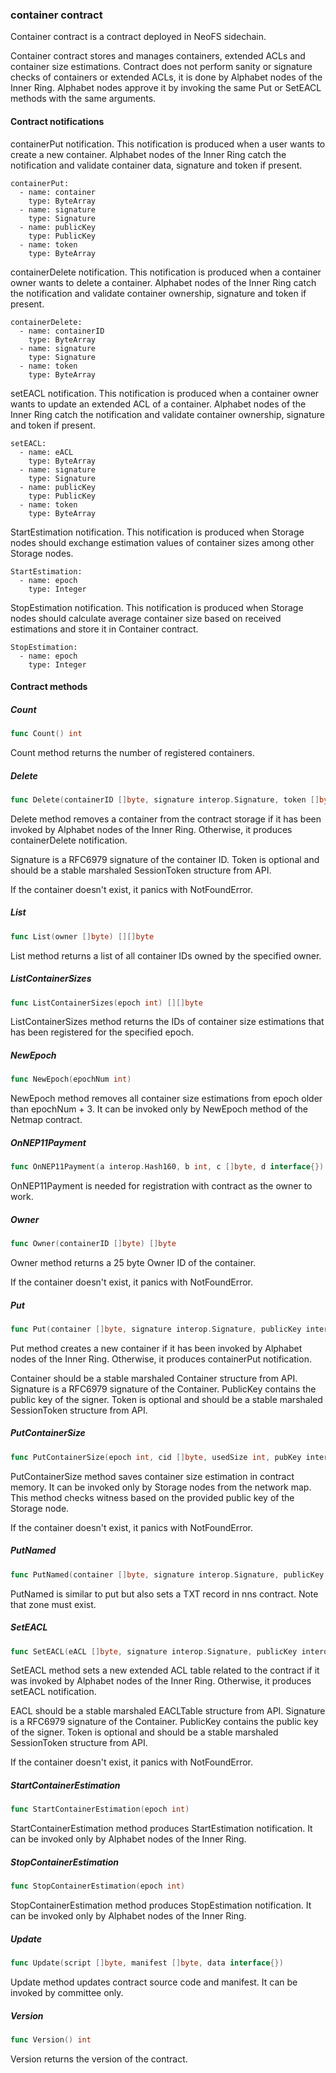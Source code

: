 ### container contract

Container contract is a contract deployed in NeoFS sidechain\.

Container contract stores and manages containers\, extended ACLs and container size estimations\. Contract does not perform sanity or signature checks of containers or extended ACLs\, it is done by Alphabet nodes of the Inner Ring\. Alphabet nodes approve it by invoking the same Put or SetEACL methods with the same arguments\.

#### Contract notifications

containerPut notification\. This notification is produced when a user wants to create a new container\. Alphabet nodes of the Inner Ring catch the notification and validate container data\, signature and token if present\.

```
containerPut:
  - name: container
    type: ByteArray
  - name: signature
    type: Signature
  - name: publicKey
    type: PublicKey
  - name: token
    type: ByteArray
```

containerDelete notification\. This notification is produced when a container owner wants to delete a container\. Alphabet nodes of the Inner Ring catch the notification and validate container ownership\, signature and token if present\.

```
containerDelete:
  - name: containerID
    type: ByteArray
  - name: signature
    type: Signature
  - name: token
    type: ByteArray
```

setEACL notification\. This notification is produced when a container owner wants to update an extended ACL of a container\. Alphabet nodes of the Inner Ring catch the notification and validate container ownership\, signature and token if present\.

```
setEACL:
  - name: eACL
    type: ByteArray
  - name: signature
    type: Signature
  - name: publicKey
    type: PublicKey
  - name: token
    type: ByteArray
```

StartEstimation notification\. This notification is produced when Storage nodes should exchange estimation values of container sizes among other Storage nodes\.

```
StartEstimation:
  - name: epoch
    type: Integer
```

StopEstimation notification\. This notification is produced when Storage nodes should calculate average container size based on received estimations and store it in Container contract\.

```
StopEstimation:
  - name: epoch
    type: Integer
```

#### Contract methods

##### Count

```go
func Count() int
```

Count method returns the number of registered containers\.

##### Delete

```go
func Delete(containerID []byte, signature interop.Signature, token []byte)
```

Delete method removes a container from the contract storage if it has been invoked by Alphabet nodes of the Inner Ring\. Otherwise\, it produces containerDelete notification\.

Signature is a RFC6979 signature of the container ID\. Token is optional and should be a stable marshaled SessionToken structure from API\.

If the container doesn't exist\, it panics with NotFoundError\.

##### List

```go
func List(owner []byte) [][]byte
```

List method returns a list of all container IDs owned by the specified owner\.

##### ListContainerSizes

```go
func ListContainerSizes(epoch int) [][]byte
```

ListContainerSizes method returns the IDs of container size estimations that has been registered for the specified epoch\.

##### NewEpoch

```go
func NewEpoch(epochNum int)
```

NewEpoch method removes all container size estimations from epoch older than epochNum \+ 3\. It can be invoked only by NewEpoch method of the Netmap contract\.

##### OnNEP11Payment

```go
func OnNEP11Payment(a interop.Hash160, b int, c []byte, d interface{})
```

OnNEP11Payment is needed for registration with contract as the owner to work\.

##### Owner

```go
func Owner(containerID []byte) []byte
```

Owner method returns a 25 byte Owner ID of the container\.

If the container doesn't exist\, it panics with NotFoundError\.

##### Put

```go
func Put(container []byte, signature interop.Signature, publicKey interop.PublicKey, token []byte)
```

Put method creates a new container if it has been invoked by Alphabet nodes of the Inner Ring\. Otherwise\, it produces containerPut notification\.

Container should be a stable marshaled Container structure from API\. Signature is a RFC6979 signature of the Container\. PublicKey contains the public key of the signer\. Token is optional and should be a stable marshaled SessionToken structure from API\.

##### PutContainerSize

```go
func PutContainerSize(epoch int, cid []byte, usedSize int, pubKey interop.PublicKey)
```

PutContainerSize method saves container size estimation in contract memory\. It can be invoked only by Storage nodes from the network map\. This method checks witness based on the provided public key of the Storage node\.

If the container doesn't exist\, it panics with NotFoundError\.

##### PutNamed

```go
func PutNamed(container []byte, signature interop.Signature, publicKey interop.PublicKey, token []byte, name, zone string)
```

PutNamed is similar to put but also sets a TXT record in nns contract\. Note that zone must exist\.

##### SetEACL

```go
func SetEACL(eACL []byte, signature interop.Signature, publicKey interop.PublicKey, token []byte)
```

SetEACL method sets a new extended ACL table related to the contract if it was invoked by Alphabet nodes of the Inner Ring\. Otherwise\, it produces setEACL notification\.

EACL should be a stable marshaled EACLTable structure from API\. Signature is a RFC6979 signature of the Container\. PublicKey contains the public key of the signer\. Token is optional and should be a stable marshaled SessionToken structure from API\.

If the container doesn't exist\, it panics with NotFoundError\.

##### StartContainerEstimation

```go
func StartContainerEstimation(epoch int)
```

StartContainerEstimation method produces StartEstimation notification\. It can be invoked only by Alphabet nodes of the Inner Ring\.

##### StopContainerEstimation

```go
func StopContainerEstimation(epoch int)
```

StopContainerEstimation method produces StopEstimation notification\. It can be invoked only by Alphabet nodes of the Inner Ring\.

##### Update

```go
func Update(script []byte, manifest []byte, data interface{})
```

Update method updates contract source code and manifest\. It can be invoked by committee only\.

##### Version

```go
func Version() int
```

Version returns the version of the contract\.


